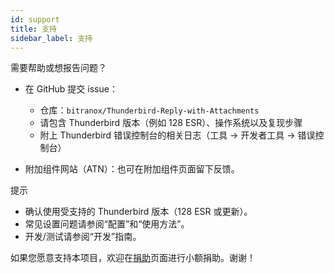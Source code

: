 ```yaml
---
id: support
title: 支持
sidebar_label: 支持
---
```


需要帮助或想报告问题？

- 在 GitHub 提交 issue：
  - 仓库：`bitranox/Thunderbird-Reply-with-Attachments`
  - 请包含 Thunderbird 版本（例如 128 ESR）、操作系统以及复现步骤
  - 附上 Thunderbird 错误控制台的相关日志（工具 → 开发者工具 → 错误控制台）

- 附加组件网站（ATN）：也可在附加组件页面留下反馈。

提示

- 确认使用受支持的 Thunderbird 版本（128 ESR 或更新）。
- 常见设置问题请参阅“配置”和“使用方法”。
- 开发/测试请参阅“开发”指南。

如果您愿意支持本项目，欢迎在[捐助](donation)页面进行小额捐助。谢谢！
